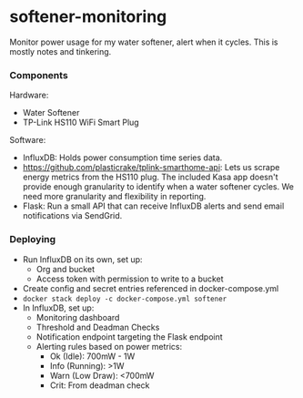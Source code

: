 # softener-monitoring

Monitor power usage for my water softener, alert when it cycles. This is mostly notes and tinkering.

### Components

Hardware:

* Water Softener
* TP-Link HS110 WiFi Smart Plug

Software:

* InfluxDB: Holds power consumption time series data.
* https://github.com/plasticrake/tplink-smarthome-api: Lets us scrape energy metrics from the HS110 plug. The included Kasa app doesn't provide enough granularity to identify when a water softener cycles. We need more granularity and flexibility in reporting.
* Flask: Run a small API that can receive InfluxDB alerts and send email notifications via SendGrid.

### Deploying

* Run InfluxDB on its own, set up:
  * Org and bucket
  * Access token with permission to write to a bucket
* Create config and secret entries referenced in docker-compose.yml
* `docker stack deploy -c docker-compose.yml softener`
* In InfluxDB, set up:
  * Monitoring dashboard
  * Threshold and Deadman Checks
  * Notification endpoint targeting the Flask endpoint
  * Alerting rules based on power metrics:
    * Ok (Idle): 700mW - 1W
	* Info (Running): >1W
	* Warn (Low Draw): <700mW
	* Crit: From deadman check
